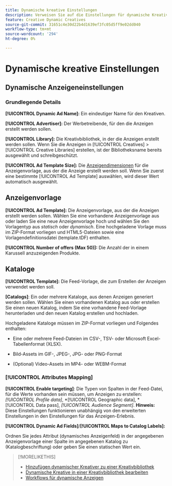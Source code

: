 ```yaml
---
title: Dynamische kreative Einstellungen
description: Verweisen Sie auf die Einstellungen für dynamische Kreative.
feature: Creative Dynamic Creatives
source-git-commit: 31651c4e30d22b4d1639ef3fc05d5ff9e02dd040
workflow-type: tm+mt
source-wordcount: '294'
ht-degree: 0%

---
```


# Dynamische kreative Einstellungen

<!-- add a description -->

<!-- This looks the same for me for either HTML5 type as of 9/24:

## Dynamic ad settings for static HTML5 ads {#dynamic-ad-settings-static-html5}

### Basic Details

**[!UICONTROL Advertiser]:** The advertiser for which to create the ads.

**[!UICONTROL Library]:** The creative library in which to create the ads.

**[!UICONTROL Dynamic Ad Name]:** A unique name for the creative.

**[!UICONTROL Ad Template Size]:** The ad dimensions for the ad template from which to create the ad. If you first select a specific [!UICONTROL Ad Template], then this value is automatically selected.

**[!UICONTROL Ad Template Type]:** The type of ad template from which to create the ad: *[!UICONTROL Static HTML5]* or *[!UICONTROL Dynamic HTML5]*.  If you first select a specific [!UICONTROL Ad Template], then this value is automatically selected.

**[!UICONTROL Ad Template]:** The ad template from which to create the ad.

**[!UICONTROL clickURL]:** A valid landing page URL to which users are redirected when they click the ad.

### [!UICONTROL Attributes Details]

-->

## Dynamische Anzeigeneinstellungen<!-- for dynamic HTML5 ads {#dynamic-ad-settings-dynamic-html5}-->

<!-- add a description -->

### Grundlegende Details

**[!UICONTROL Dynamic Ad Name]:** Ein eindeutiger Name für den Kreativen.

**[!UICONTROL Advertiser]:** Der Werbetreibende, für den die Anzeigen erstellt werden sollen.

**[!UICONTROL Library]:** Die Kreativbibliothek, in der die Anzeigen erstellt werden sollen. Wenn Sie die Anzeigen in [!UICONTROL Creatives] > [!UICONTROL Creative Libraries] erstellen, ist der Bibliotheksname bereits ausgewählt und schreibgeschützt.

**[!UICONTROL Ad Template Size]:** Die [Anzeigendimensionen](/help/creative/creative-libraries/creative-sizes.md) für die Anzeigenvorlage, aus der die Anzeige erstellt werden soll. Wenn Sie zuerst eine bestimmte [!UICONTROL Ad Template] auswählen, wird dieser Wert automatisch ausgewählt.

## Anzeigenvorlage

**[!UICONTROL Ad Template]:** Die Anzeigenvorlage, aus der die Anzeigen erstellt werden sollen. Wählen Sie eine vorhandene Anzeigenvorlage aus oder laden Sie eine neue Anzeigenvorlage hoch und wählen Sie den Vorlagentyp aus *statisch* oder *dynamisch*. Eine hochgeladene Vorlage muss im ZIP-Format vorliegen und HTML5-Dateien sowie eine Vorlagendefinitionsdatei (template.tDF) enthalten. <!-- Need to add more specs for that -->

**[!UICONTROL Number of offers (Max 50)]:** Die Anzahl der in einem Karussell anzuzeigenden Produkte.

## Kataloge

**[!UICONTROL Template]:** Die Feed-Vorlage, die zum Erstellen der Anzeigen verwendet werden soll.

**\[Catalogs\]**: Ein oder mehrere Kataloge, aus denen Anzeigen generiert werden sollen. Wählen Sie einen vorhandenen Katalog aus oder erstellen Sie einen neuen Katalog, indem Sie eine vorhandene Feed-Vorlage herunterladen und den neuen Katalog erstellen und hochladen.

Hochgeladene Kataloge müssen im ZIP-Format vorliegen und Folgendes enthalten:

* Eine oder mehrere Feed-Dateien im CSV-, TSV- oder Microsoft Excel-Tabellenformat (XLSX).<!-- Need to add more specs for that -->

* Bild-Assets im GIF-, JPEG-, JPG- oder PNG-Format

* (Optional) Video-Assets im MP4- oder WEBM-Format

### [!UICONTROL Attributes Mapping]

**[!UICONTROL Enable targeting]**: <!-- "targeting options/filters," but I don't think this means user targeting since that is set in the experience/ad on DSP -->Die Typen von Spalten in der Feed-Datei, für die Werte vorhanden sein müssen, um Anzeigen zu erstellen: *[!UICONTROL Profile data]*, *[!UICONTROL Geographic data], *[!UICONTROL Data pass], *[!UICONTROL Audience Segment]*.  **Hinweis:** Diese Einstellungen funktionieren unabhängig von den erweiterten Einstellungen in den Einstellungen für das Anzeigen-Erlebnis.<!-- Clarify what qualifies for each, and explain more -->

**[!UICONTROL Dynamic Ad Fields]**/**[!UICONTROL Maps to Catalog Labels]:**

Ordnen Sie jedes Attribut (dynamisches Anzeigenfeld) in der angegebenen Anzeigenvorlage einer Spalte im angegebenen Katalog zu (Katalogbeschriftung) oder geben Sie einen statischen Wert ein.

>[!MORELIKETHIS]
>
>* [Hinzufügen dynamischer Kreativer zu einer Kreativbibliothek](creative-add-dynamic.md)
>* [Dynamische Kreative in einer Kreativbibliothek bearbeiten](creative-edit-dynamic.md)
>* [Workflows für dynamische Anzeigen](/help/creative/introduction/workflow-dynamic-ads.md)
